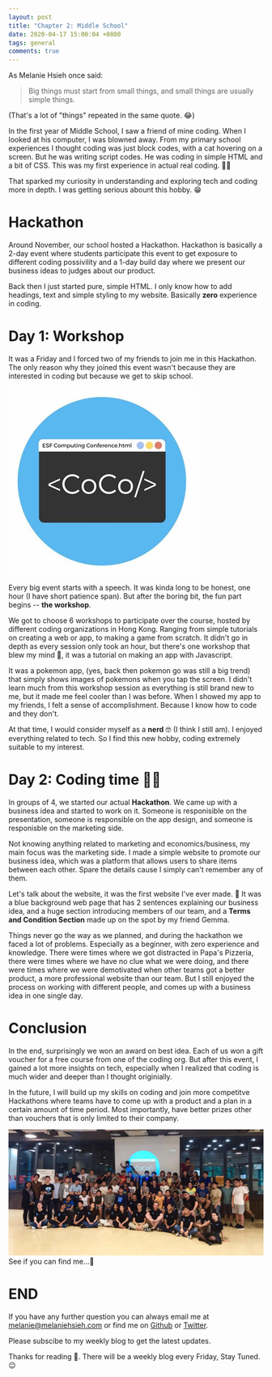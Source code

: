```yaml
---
layout: post
title: "Chapter 2: Middle School"
date: 2020-04-17 15:00:04 +0800
tags: general
comments: true
---
```


As Melanie Hsieh once said:

> Big things must start from small things, and small things are usually simple things.

(That's a lot of "things" repeated in the same quote. 😂)

In the first year of Middle School, I saw a friend of mine coding. When I looked at his computer, I was blowned away. From my primary school experiences I thought coding was just block codes, with a cat hovering on a screen. But he was writing script codes. He was coding in simple HTML and a bit of CSS. This was my first experience in actual real coding. 👩‍💻️

That sparked my curiosity in understanding and exploring tech and coding more in depth. I was getting serious abount this hobby. 😁

# Hackathon

Around November, our school hosted a Hackathon. Hackathon is basically a 2-day event where students participate this event to get exposure to different coding possivility and a 1-day build day where we present our business ideas to judges about our product.

Back then I just started pure, simple HTML. I only know how to add headings, text and simple styling to my website. Basically **zero** experience in coding.

# Day 1: Workshop

It was a Friday and I forced two of my friends to join me in this Hackathon. The only reason why they joined this event wasn't because they are interested in coding but because we get to skip school.

<img src="/img/hackathon/esf.jpg" alt="esf">

Every big event starts with a speech. It was kinda long to be honest, one hour (I have short patience span). But after the boring bit, the fun part begins -- **the workshop**.

We got to choose 6 workshops to participate over the course, hosted by different coding organizations in Hong Kong. Ranging from simple tutorials on creating a web or app, to making a game from scratch. It didn't go in depth as every session only took an hour, but there's one workshop that blew my mind 🤯, it was a tutorial on making an app with Javascript.

It was a pokemon app, (yes, back then pokemon go was still a big trend) that simply shows images of pokemons when you tap the screen. I didn't learn much from this workshop session as everything is still brand new to me, but it made me feel cooler than I was before. When I showed my app to my friends, I felt a sense of accomplishment. Because I know how to code and they don't.

At that time, I would consider myself as a **nerd** 🤓 (I think I still am). I enjoyed everything related to tech. So I find this new hobby, coding extremely suitable to my interest.

# Day 2: Coding time 👩‍💻️

In groups of 4, we started our actual **Hackathon**. We came up with a business idea and started to work on it. Someone is responisible on the presentation, someone is responsible on the app design, and someone is responisble on the marketing side.

Not knowing anything related to marketing and economics/business, my main focus was the marketing side. I made a simple website to promote our business idea, which was a platform that allows users to share items between each other. Spare the details cause I simply can't remember any of them.

Let's talk about the website, it was the first website I've ever made. 👏 It was a blue background web page that has 2 sentences explaining our business idea, and a huge section introducing members of our team, and a **Terms and Condition Section** made up on the spot by my friend Gemma.

Things never go the way as we planned, and during the hackathon we faced a lot of problems. Especially as a beginner, with zero experience and knowledge. There were times where we got distracted in Papa's Pizzeria, there were times where we have no clue what we were doing, and there were times where we were demotivated when other teams got a better product, a more professional website than our team. But I still enjoyed the process on working with different people, and comes up with a business idea in one single day.

# Conclusion

In the end, surprisingly we won an award on best idea. Each of us won a gift voucher for a free course from one of the coding org. But after this event, I gained a lot more insights on tech, especially when I realized that coding is much wider and deeper than I thought originially.

In the future, I will build up my skills on coding and join more competitve Hackathons where teams have to come up with a product and a plan in a certain amount of time period. Most importantly, have better prizes other than vouchers that is only limited to their company.

<img src="/img/hackathon/group.jpg" alt="group" width='700'>
See if you can find me...🤣

# END

If you have any further question you can always email me at <melanie@melaniehsieh.com> or find me on [Github](https://github.com/melaniehsieh) or [Twitter](https://twitter.com/melaniehsieh).

Please subscibe to my weekly blog to get the latest updates.

Thanks for reading 👀. There will be a weekly blog every Friday, Stay Tuned.😉

